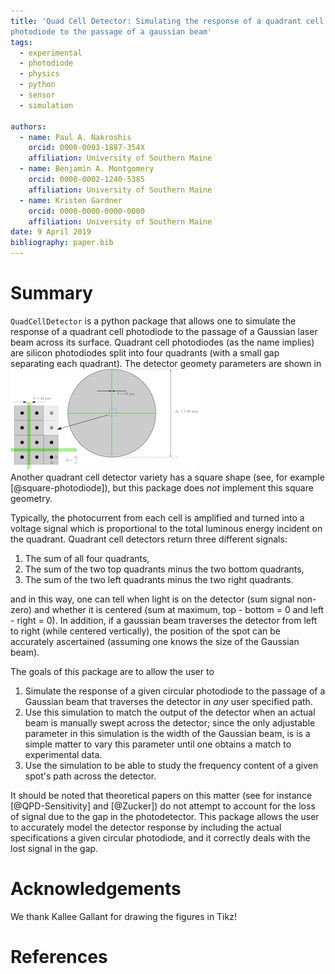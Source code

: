 ```yaml
---
title: 'Quad Cell Detector: Simulating the response of a quadrant cell 
photodiode to the passage of a gaussian beam'  
tags:   
  - experimental  
  - photodiode
  - physics
  - python
  - sensor  
  - simulation  

authors:  
  - name: Paul A. Nakroshis  
	orcid: 0000-0003-1887-354X  
	affiliation: University of Southern Maine  
  - name: Benjamin A. Montgomery  
	orcid: 0000-0002-1240-5385  
	affiliation: University of Southern Maine  
  - name: Kristen Gardner  
    orcid: 0000-0000-0000-0000  
	affiliation: University of Southern Maine  
date: 9 April 2019  
bibliography: paper.bib  
---
```


# Summary

`QuadCellDetector` is a python package that allows one to simulate the response
of a quadrant cell photodiode to the passage of a Gaussian laser beam across 
its surface. Quadrant cell photodiodes (as the name implies) are silicon 
photodiodes split into four quadrants (with a small gap separating each 
quadrant). The detector geomety parameters are shown in  
![Figure 1.](geometry.png "Detector Geometry")  
Another quadrant cell detector variety has a square shape (see, for example
[@square-photodiode]), but this package does *not* implement this square 
geometry. 

Typically, the photocurrent from each cell is amplified and turned into a 
voltage signal which is proportional to the total luminous energy incident on 
the quadrant. Quadrant cell detectors return three different signals: 

1.  The sum of all four quadrants,
2.	The sum of the two top quadrants minus the two bottom quadrants,
3. 	The sum of the two left quadrants minus the two right quadrants.

and in this way, one can tell when light is on the detector (sum signal 
non-zero) and whether it is centered (sum at maximum, top - bottom = 0 and 
left - right = 0). In addition, if a gaussian beam traverses the detector 
from left to right (while centered vertically), the position of the spot can 
be accurately ascertained (assuming one knows the size of the Gaussian beam).

The goals of this package are to allow the user to  
1.  Simulate the response of a given circular photodiode to the passage of a 
    Gaussian beam that traverses the detector in *any* user specified path.  
2.  Use this simulation to match the output of the detector when an actual beam
    is manually swept across the detector; since the only adjustable parameter 
    in this simulation is the width of the Gaussian beam, is is a simple matter
    to vary this parameter until one obtains a match to experimental data.  
3.  Use the simulation to be able to study the frequency content of a given 
    spot's path across the detector.   

It should be noted that theoretical papers on this matter (see for instance 
[@QPD-Sensitivity] and [@Zucker]) do not attempt to
account for the loss of signal due to the gap in the photodetector. This package
allows the user to accurately model the detector response by including the actual
specifications a given circular photodiode, and it correctly deals with the lost
signal in the gap. 
# Acknowledgements

We thank Kallee Gallant for drawing the figures in Tikz! 


# References
